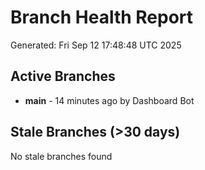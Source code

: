 # Branch Health Report
Generated: Fri Sep 12 17:48:48 UTC 2025

## Active Branches
- **main** - 14 minutes ago by Dashboard Bot

## Stale Branches (>30 days)
No stale branches found
